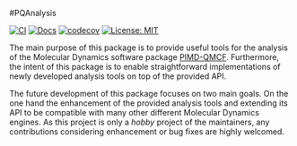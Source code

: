 #PQAnalysis

[![CI](https://github.com/97gamjak/PQAnalysis/actions/workflows/ci.yml/badge.svg)](https://github.com/97gamjak/PQAnalysis/actions/workflows/ci.yml)
[![Docs](https://github.com/97gamjak/PQAnalysis/actions/workflows/docs.yml/badge.svg)](https://97gamjak.github.io/PQAnalysis/)
[![codecov](https://codecov.io/gh/97gamjak/PQAnalysis/graph/badge.svg?token=IDFK8L6IIQ)](https://codecov.io/gh/97gamjak/PQAnalysis)
[![License: MIT](https://img.shields.io/badge/License-MIT-yellow.svg)](https://opensource.org/licenses/MIT)

The main purpose of this package is to provide useful tools for the analysis of the Molecular Dynamics software package [PIMD-QMCF](https://github.com/97gamjak/pimd_qmcf). Furthermore, the intent of this package is to enable straightforward implementations of newly developed analysis tools on top of the provided API.

The future development of this package focuses on two main goals. On the one hand the enhancement of the provided analysis tools and extending its API to be compatible with many other different Molecular Dynamics engines. As this project is only a *hobby* project of the maintainers, any contributions considering enhancement or bug fixes are highly welcomed.